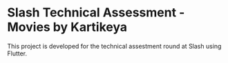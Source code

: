 # Slash Technical Assessment - Movies by Kartikeya

This project is developed for the technical assestment round at Slash using Flutter.
